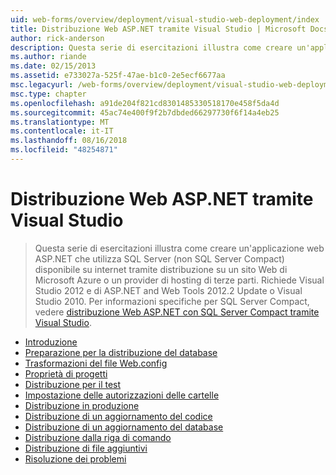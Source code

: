 ```yaml
---
uid: web-forms/overview/deployment/visual-studio-web-deployment/index
title: Distribuzione Web ASP.NET tramite Visual Studio | Microsoft Docs
author: rick-anderson
description: Questa serie di esercitazioni illustra come creare un'applicazione web ASP.NET che Usa SQL Server (non SQL Server Compact) disponibile tramite internet mediante la distribuzione t...
ms.author: riande
ms.date: 02/15/2013
ms.assetid: e733027a-525f-47ae-b1c0-2e5ecf6677aa
msc.legacyurl: /web-forms/overview/deployment/visual-studio-web-deployment
msc.type: chapter
ms.openlocfilehash: a91de204f821cd8301485330518170e458f5da4d
ms.sourcegitcommit: 45ac74e400f9f2b7dbded66297730f6f14a4eb25
ms.translationtype: MT
ms.contentlocale: it-IT
ms.lasthandoff: 08/16/2018
ms.locfileid: "48254871"
---
```

<a name="aspnet-web-deployment-using-visual-studio"></a>Distribuzione Web ASP.NET tramite Visual Studio
====================
> Questa serie di esercitazioni illustra come creare un'applicazione web ASP.NET che utilizza SQL Server (non SQL Server Compact) disponibile su internet tramite distribuzione su un sito Web di Microsoft Azure o un provider di hosting di terze parti. Richiede Visual Studio 2012 e di ASP.NET and Web Tools 2012.2 Update o Visual Studio 2010. Per informazioni specifiche per SQL Server Compact, vedere [distribuzione Web ASP.NET con SQL Server Compact tramite Visual Studio](../../older-versions-getting-started/deployment-to-a-hosting-provider/deployment-to-a-hosting-provider-introduction-1-of-12.md).


- [Introduzione](introduction.md)
- [Preparazione per la distribuzione del database](preparing-databases.md)
- [Trasformazioni del file Web.config](web-config-transformations.md)
- [Proprietà di progetti](project-properties.md)
- [Distribuzione per il test](deploying-to-iis.md)
- [Impostazione delle autorizzazioni delle cartelle](setting-folder-permissions.md)
- [Distribuzione in produzione](deploying-to-production.md)
- [Distribuzione di un aggiornamento del codice](deploying-a-code-update.md)
- [Distribuzione di un aggiornamento del database](deploying-a-database-update.md)
- [Distribuzione dalla riga di comando](command-line-deployment.md)
- [Distribuzione di file aggiuntivi](deploying-extra-files.md)
- [Risoluzione dei problemi](troubleshooting.md)
